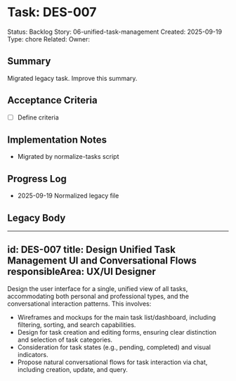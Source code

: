 # Task: DES-007
Status: Backlog
Story: 06-unified-task-management
Created: 2025-09-19
Type: chore
Related:
Owner:

## Summary
Migrated legacy task. Improve this summary.

## Acceptance Criteria
- [ ] Define criteria

## Implementation Notes
- Migrated by normalize-tasks script

## Progress Log
- 2025-09-19 Normalized legacy file

## Legacy Body

---
id: DES-007
title: Design Unified Task Management UI and Conversational Flows
responsibleArea: UX/UI Designer
---
Design the user interface for a single, unified view of all tasks, accommodating both personal and professional types, and the conversational interaction patterns. This involves:
*   Wireframes and mockups for the main task list/dashboard, including filtering, sorting, and search capabilities.
*   Design for task creation and editing forms, ensuring clear distinction and selection of task categories.
*   Consideration for task states (e.g., pending, completed) and visual indicators.
*   Propose natural conversational flows for task interaction via chat, including creation, update, and query.
